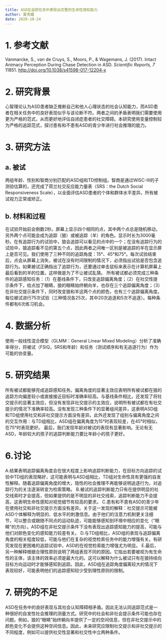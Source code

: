 ```yaml
---
title: ASD在追踪任务中表现出完整的生命性感知能力
author: 夏秀媚
date: 2020-10-24
---
```

# 1. 参考文献
Vanmarcke, S., van de Cruys, S., Moors, P., & Wagemans, J. (2017). Intact Animacy Perception During Chase Detection in ASD. *Scientific Reports, 7* 11851. http://doi.org/10.1038/s41598-017-12204-x
# 2. 研究背景
心智理论认为ASD患者缺乏推断自己和他人心理状态的社会认知能力，而ASD患者在相关任务中的良好表现似乎与该论断不符。两者之间的矛盾表明我们需要使用更为严格的范式，从而更好地评估自闭症患者的社交障碍。本研究使用变量控制较为严格的追踪范式，探讨患有和不患有ASD的青少年进行社会推理的能力。
# 3. 研究方法
## a. 被试
两组年龄、性别和智商分别匹配的ASD组和TD控制组。智商是通过WISC-III的子测验估算的，还完成了荷兰社交反应能力量表（SRS：the Dutch Social Responsiveness Scale），以全面评估ASD患者的个体和群体水平差异。所有被试视力正常或矫正。
## b. 材料和过程
在试验开始前会倒数2秒。屏幕上显示四个相同的点，其中两个点总是随机移动，另外两个点可能会成为追踪（狼）或被追踪（羊）的角色。显示时长为3000毫秒。在有追踪行为的试验中，狼会追踪可以看见的点中的一个；在没有追踪行为的试验中，狼追踪看不见的第五个点，因此两者之间唯一区别是被追踪的羊在显示屏上是否可见。我们使用了三种不同的追踪角度：15°、45°和75°。每次试验结束后，点会从屏幕上消失，被试在没有时间限制的情况下，必须指出试验是否包含追踪行为。如果被试正确指出了追踪行为，还要通过单击鼠标来表示在计算机屏幕上最后看到的羊的位置。这样做是为了不让被试乱猜。
所有被试都必须完成三种条件的追踪感知任务：（1）在基线条件下，只改变追踪偏离角度；（2）在社交性提示条件下，给点加了眼睛，狼的眼睛始终朝向羊，也存在三个追踪偏离角度；（3）在非社交提示条件下，同时改变狼和羊这两个点的颜色，也有三个追踪偏离角度。每位被试进行75次试验（三种情况各25次，其中20次追逐和5次不追逐）。每种条件都有6次练习机会。
# 4. 数据分析
使用一般线性混合模型（GLMM：General Linear Mixed Modeling）分析了准确率得分，将被试（FSIQ，SRS和年龄）和任务（测试顺序和有无追逐行为）作为可能的协变量。
# 5. 研究结果
所有被试都能够完成追踪感知任务。偏离角度的显著主效应表明所有被试都在狼的追踪方向偏差较小或直接接近目标时准确率较高。与基线条件相比，还发现了将社交提示的显著主效应，但没有发现非社交提示的主效应，说明所有被试都在有社交提示的情况下准确率较高。没有发现三种条件下的显著组间差异，这表明ASD组和TD组使用社交和非社交提示方面没有差异。此外还发现了组别与偏离角度之间的交互作用：与TD组相比，ASD组在偏离角度为15°时表现较差，在45°时相似，在75°时表现更好。
最后，我们发现年龄对被试的表现有显著影响。无论有无ASD，年龄较大的孩子的追踪判断能力要比年龄小的孩子更好。
# 6.讨论
A.结果表明追踪偏离角度会在很大程度上影响追踪判断能力，在目标方向追踪的试验中TD组的表现略好，这可能表明与ASD组相比，TD组对生命性具有更强的自发性解释。随着追踪偏离角度的增大，隐性的社会推理不再能够说明追逐行为，对追踪行为的关注逐渐转变为检索策略。
B.被试的追踪判断能力只有在提供明显的社交线索时才会提高，但如果提供的是不明显的非社交线索，追踪判断能力不会提高，这表明生命性感知对视觉细节有较高的要求。
C.患有和不患有ASD的青少年在使用社交和非社交提示方面没有差异。关于这一发现的解释：社交提示可能被ASD个体解释为明显的、低水平的刺激信息。由于他们的注意力机制更关注细节，可以整合或跟随不同点的运动轨迹，可能能够感知到环境中相应的变化（“眼睛”的方向）。ASD组在非社交提示条件下没有表现出追踪感知能力的提高，可能与他们对颜色变化的感知能力较差有关。
D.与TD组相比，ASD组的表现与追踪偏离角度的相关程度较低，可能与他们在复杂的视觉检索任务中的能力增强有关。有研究发现在更困难的追踪试验中，ASD的在视觉检索能力增强尤为明显。
E.最后，另一种解释根据合理性原则说明了两组表现不同的原因。它指出若要被视为有生命性的主体，该主体的效率必须是最大化的。这可以解释为什么被试只有在狼持续向目标方向运动时才能够感知到追踪。因此，ASD组在追踪角度偏离较大的情况下表现较好，可能表明他们的追踪感知较少受到理性原则的限制。
# 7. 研究的不足
ASD在任务中的良好表现与其社会认知障碍相矛盾。因此无法认同追踪范式是一种很好的自发性社会推理的测量方式。研究中的社会和非社会提示条件可能也存在问题。例如，狼的“眼睛”始终朝向羊提供了一定的空间信息，但在非社交提示中的颜色变化不会提供这种空间信息。因此，未来研究应限制社交提示和非社交提示的不同程度，例如可以提供社交性显著和社交性中立两种条件。



